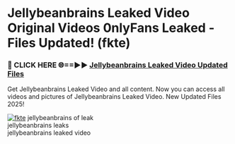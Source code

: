 # Jellybeanbrains Leaked Video Original Videos 0nlyFans Leaked - Files Updated! (fkte)

<h3>🔴 CLICK HERE 🌐==►► <a href="https://tinyurl.com/2wckxsce" rel="nofollow">Jellybeanbrains Leaked Video Updated Files</a></h3>

Get Jellybeanbrains Leaked Video and all content. Now you can access all videos and pictures of Jellybeanbrains Leaked Video. New Updated Files 2025!

[![fkte](https://i.imgur.com/AFduVYN.gif)](https://tinyurl.com/2wckxsce)
jellybeanbrains of leak<br>
jellybeanbrains leaks<br>
jellybeanbrains leaked video